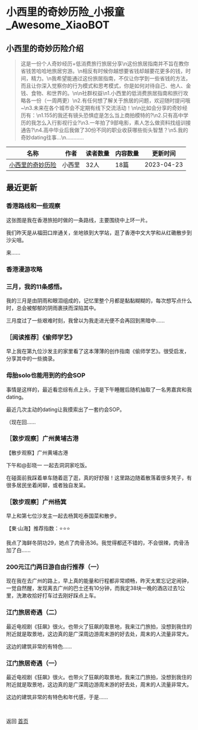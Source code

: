 # 小西里的奇妙历险_小报童_Awesome_XiaoBOT

## 小西里的奇妙历险介绍
> 这是一份个人奇妙经历+低消费旅行旅居分享\n这份旅居指南并不旨在教你省钱苦哈哈地旅居穷游。\n相反有时候你越想要省钱却越要花更多的钱，时间，精力。\n我希望能通过这份旅居指南，不仅让你学到一些省钱的方法，而且让你深入觉察你的行为模式和思考模式，你是如何对待自己、他人、金钱、食物、和世界的。\n\n​社群权益\n1.小西里的低消费旅居指南​和旅行攻略各一份（一周两更）\n​2.有任何想了解关于旅居的问题，欢迎随时提问哦~\n3.未来在各个城市会不定期有线下交流活动！\n\n比如会分享的奇妙经历有：\n1.155的我还有镜头恐惧症是怎么当上商拍模特的?\n2.只有高中学历的我怎么入行影视行业?\n3.一年拍了9部电影，素人怎么做资料找组训接通告?\n4.高中毕业后我做了30份不同的职业收获哪些街头智慧？\n5.我的奇妙dating往事...\n………...  
  


|名称|作者|读者数量|内容数量|更新时间|
|---|---|---|---|---|
|[小西里的奇妙历险](https://xiaobot.net/p/Talk?refer=0b133df9-27dc-423b-8101-639049001c13)|小西里|32人|18篇|2023-04-23|

## 最近更新
### 香港路线和一些观察

这张图是我在香港旅拍时做的一条路线，主要围绕中上环一片。

我们昨天是从福田口岸通关，坐地铁到大学站，逛了香港中文大学和从红磡散步到沙尖咀。

来......

### 香港漫游攻略

### 三月，我的11条感悟。

我的三月是由阴雨和眼泪组成的，记忆里整个月都是黏黏糊糊的，每次想写点什么时，总会被郁郁的阴雨裹挟而深陷其中。

三月度过了一些艰难时刻，我曾以为我走进光便不会再回到黑暗中......

### ［阅读推荐］《偷师学艺》

早上我在第九位沙发主的家里看了这本薄薄的创作指南《偷师学艺》。很受启发，分享其中的一些摘录。

### 母胎solo也能用到的约会SOP

事情是这样的，最近看恋综有点上头，​于是下午睡醒后随机抽取了一名男嘉宾和我dating。

最近几次主动的dating让我摸索出了一套约会SOP。

​（现在回......

### ［散步观察］广州黄埔古港

【散步观察】广州黄埔古港

下午和@彭晓一 一起去洞洞家吃饭。

在碰面前我踩着单车随着逛了逛，真的好舒服！这里路边随着散落着很多凳子，有很多居民坐着闲聊，或者独自发呆。

### ［散步观察］广州杨箕

早上和第七位沙发主一起去杨箕吃泰国菜和散步。

【東·山海】推荐指数：⭐⭐⭐

我点了海鲜冬阴功29，她点了肉骨汤36。我觉得都还不错的，不会很辣，肉骨汤加了白......

### 200元江门两日游自由行推荐（一）

现在我在去广州的路上，早上真的能量和行程都非常顺畅，昨天太累忘记定闹钟，一觉自然醒，发现离去广州的巴士还有10分钟，而我定38块一晚的酒店过去1公里，洗漱收拾好打车过去刚好踩点上车。

### 江门旅居奇遇（二）

最近电视剧《狂飙》很火。也带火了狂飙的取景地，我来江门旅拍，没想到我住的附近就是取景地，这边真的是广深周边游周末游的好去处，周末的人流量非常大。

这边的建筑非常的有特色......

### 江门旅居奇遇（一）

最近电视剧《狂飙》很火。也带火了狂飙的取景地，我来江门旅拍，没想到我住的附近就是取景地，这边真的是广深周边游周末游的好去处，周末的人流量非常大。

这边的建筑非常的有特色和年代感，于是......


<a href="https://github.com/Reno9527/awesome-xiaobot" style="color: white; text-decoration: none;">awesome-xiaobot</a>

返回 [首页](../README.md)
